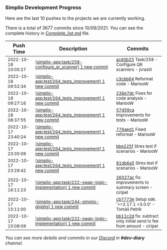 
### Simplio Development Progress

Here are the last 10 pushes to the projects we are currently working.

There is a total of 3677 commits since 10/09/2021. You can see the complete history in
 [Complete_list.md](Complete_list.md) file.

| Push Time | Description | Commits |
| --- | --- | --- |
| <sub>2022-10-18 10:05:27</sub> | <sub>[[simplio-app:task/258\-configure\_qr\_scanner] 1 new commit](https://github.com/SimplioOfficial/simplio-app/commit/acd0b25e266b064b65d4c9f23311fac5117908b0)</sub> | <sub>[acd0b25](https://github.com/SimplioOfficial/simplio-app/commit/acd0b25e266b064b65d4c9f23311fac5117908b0) Task/258 - Configure QR scanners - jvrastil</sub> |
| <sub>2022-10-18 09:52:34</sub> | <sub>[[simplio-app:test/264\_tests\_improvement] 1 new commit](https://github.com/SimplioOfficial/simplio-app/commit/c3cbb6487fc7baddf61a58af7a14b63839fa558b)</sub> | <sub>[c3cbb64](https://github.com/SimplioOfficial/simplio-app/commit/c3cbb6487fc7baddf61a58af7a14b63839fa558b) Reformat code - MariooW</sub> |
| <sub>2022-10-18 09:27:16</sub> | <sub>[[simplio-app:test/264\_tests\_improvement] 1 new commit](https://github.com/SimplioOfficial/simplio-app/commit/236e7dc3a4915bcfddeaf81cd43814ddd493955d)</sub> | <sub>[236e7dc](https://github.com/SimplioOfficial/simplio-app/commit/236e7dc3a4915bcfddeaf81cd43814ddd493955d) Fixes for code analysis - MariooW</sub> |
| <sub>2022-10-18 08:37:55</sub> | <sub>[[simplio-app:test/264\_tests\_improvement] 1 new commit](https://github.com/SimplioOfficial/simplio-app/commit/57d59ca6db14d0d8685be946103261eca6fe9bab)</sub> | <sub>[57d59ca](https://github.com/SimplioOfficial/simplio-app/commit/57d59ca6db14d0d8685be946103261eca6fe9bab) Improvements for tests - MariooW</sub> |
| <sub>2022-10-17 23:40:24</sub> | <sub>[[simplio-app:test/264\_tests\_improvement] 1 new commit](https://github.com/SimplioOfficial/simplio-app/commit/776aed10a2dda3aa2edea71e84df230c5efc0c63)</sub> | <sub>[776aed1](https://github.com/SimplioOfficial/simplio-app/commit/776aed10a2dda3aa2edea71e84df230c5efc0c63) Fixed reformat - MariooW</sub> |
| <sub>2022-10-17 23:35:09</sub> | <sub>[[simplio-app:test/264\_tests\_improvement] 1 new commit](https://github.com/SimplioOfficial/simplio-app/commit/bbe225fa430ebc84aa99538529484fe7abad2fcb)</sub> | <sub>[bbe225f](https://github.com/SimplioOfficial/simplio-app/commit/bbe225fa430ebc84aa99538529484fe7abad2fcb) Stres test if scenarios - MariooW</sub> |
| <sub>2022-10-17 23:29:42</sub> | <sub>[[simplio-app:test/264\_tests\_improvement] 1 new commit](https://github.com/SimplioOfficial/simplio-app/commit/81db6a536cd22f73c496ed4f976dc7c2218c6549)</sub> | <sub>[81db6a5](https://github.com/SimplioOfficial/simplio-app/commit/81db6a536cd22f73c496ed4f976dc7c2218c6549) Stres test if scenarios - MariooW</sub> |
| <sub>2022-10-17 16:11:23</sub> | <sub>[[simplio-app:task/222\-swap\-logic\-implementation] 1 new commit](https://github.com/SimplioOfficial/simplio-app/commit/26027ac11588299603652e92a0f4a8f2ef41ac70)</sub> | <sub>[26027ac](https://github.com/SimplioOfficial/simplio-app/commit/26027ac11588299603652e92a0f4a8f2ef41ac70) fix: improvements to summary screen - ciripel</sub> |
| <sub>2022-10-17 15:11:00</sub> | <sub>[[simplio-app:task/244\-simplio\-glyphs] 1 new commit](https://github.com/SimplioOfficial/simplio-app/commit/cb7773e18bb463ec45ecad8080c18215081c785c)</sub> | <sub>[cb7773e](https://github.com/SimplioOfficial/simplio-app/commit/cb7773e18bb463ec45ecad8080c18215081c785c) Setup  sdk: '>=2.17.1 <3.0.0' - Tomáš Petrík</sub> |
| <sub>2022-10-17 15:08:09</sub> | <sub>[[simplio-app:task/222\-swap\-logic\-implementation] 1 new commit](https://github.com/SimplioOfficial/simplio-app/commit/bb11c2d66cc102ad30d3bde798467a8e638e0da6)</sub> | <sub>[bb11c2d](https://github.com/SimplioOfficial/simplio-app/commit/bb11c2d66cc102ad30d3bde798467a8e638e0da6) fix: subtract only initial send tx fee from amount - ciripel</sub> |

_You can see more details and commits in our [Discord](https://discord.gg/aKhjuwZmdP) in **#dev-diary** channel._
